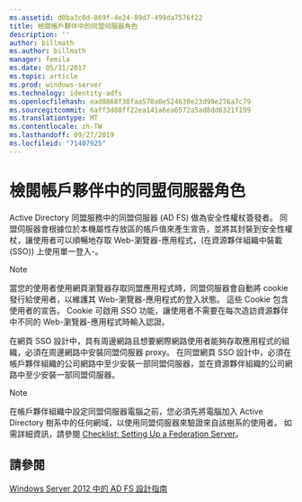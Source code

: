 ```yaml
---
ms.assetid: d0ba3c0d-869f-4e24-89d7-499da7576f22
title: 檢閱帳戶夥伴中的同盟伺服器角色
description: ''
author: billmath
ms.author: billmath
manager: femila
ms.date: 05/31/2017
ms.topic: article
ms.prod: windows-server
ms.technology: identity-adfs
ms.openlocfilehash: ead8868f38faa570a0e524630e23d99e276a7c79
ms.sourcegitcommit: 6aff3d88ff22ea141a6ea6572a5ad8dd6321f199
ms.translationtype: MT
ms.contentlocale: zh-TW
ms.lasthandoff: 09/27/2019
ms.locfileid: "71407925"
---
```

# <a name="review-the-role-of-the-federation-server-in-the-account-partner"></a>檢閱帳戶夥伴中的同盟伺服器角色

Active Directory 同盟服務中的同盟伺服器 \(AD FS\) 做為安全性權杖簽發者。 同盟伺服器會根據位於本機屬性存放區的帳戶值來產生宣告，並將其封裝到安全性權杖，讓使用者可以順暢地存取 Web\-瀏覽器\-應用程式，\(在資源夥伴組織中裝載 \(SSO\)\) 上使用單一登入\-。  
  
> [!NOTE]  
> 當您的使用者使用網頁瀏覽器存取同盟應用程式時，同盟伺服器會自動將 cookie 發行給使用者，以維護其 Web\-瀏覽器\-應用程式的登入狀態。 這些 Cookie 包含使用者的宣告。 Cookie 可啟用 SSO 功能，讓使用者不需要在每次造訪資源夥伴中不同的 Web\-瀏覽器\-應用程式時輸入認證。  
  
在網頁 SSO 設計中，具有周邊網路且想要網際網路使用者能夠存取應用程式的組織，必須在周邊網路中安裝同盟伺服器 proxy。 在同盟網頁 SSO 設計中，必須在帳戶夥伴組織的公司網路中至少安裝一部同盟伺服器，並在資源夥伴組織的公司網路中至少安裝一部同盟伺服器。  
  
> [!NOTE]  
> 在帳戶夥伴組織中設定同盟伺服器電腦之前，您必須先將電腦加入 Active Directory 樹系中的任何網域，以使用同盟伺服器來驗證來自該樹系的使用者。 如需詳細資訊，請參閱 [Checklist: Setting Up a Federation Server](../../ad-fs/deployment/Checklist--Setting-Up-a-Federation-Server.md)。  
  
## <a name="see-also"></a>請參閱
[Windows Server 2012 中的 AD FS 設計指南](AD-FS-Design-Guide-in-Windows-Server-2012.md)
